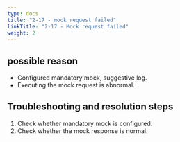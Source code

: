 ```yaml
---
type: docs
title: "2-17 - mock request failed"
linkTitle: "2-17 - Mock request failed"
weight: 2
---
```


## possible reason

* Configured mandatory mock, suggestive log.
* Executing the mock request is abnormal.

## Troubleshooting and resolution steps
1. Check whether mandatory mock is configured.
2. Check whether the mock response is normal.



<p style="margin-top: 3rem;"> </p>